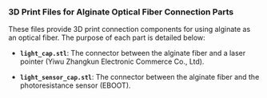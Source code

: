 ### 3D Print Files for Alginate Optical Fiber Connection Parts

These files provide 3D print connection components for using alginate as an optical fiber. The purpose of each part is detailed below:

- **`light_cap.stl`**: The connector between the alginate fiber and a laser pointer (Yiwu Zhangkun Electronic Commerce Co., Ltd).

- **`light_sensor_cap.stl`**: The connector between the alginate fiber and the photoresistance sensor (EBOOT).
